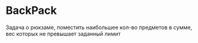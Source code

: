 # BackPack
Задача о рюкзаме, поместить наибольшее кол-во предметов в сумме, вес которых не превышает заданный лимит
